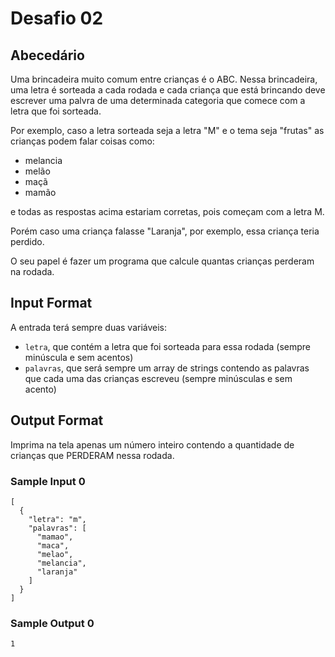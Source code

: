 # Desafio 02

## Abecedário

Uma brincadeira muito comum entre crianças é o ABC. Nessa brincadeira, uma letra é sorteada a cada rodada e cada criança que está brincando deve escrever uma palvra de uma determinada categoria que comece com a letra que foi sorteada.

Por exemplo, caso a letra sorteada seja a letra "M" e o tema seja "frutas" as crianças podem falar coisas como:

- melancia
- melão
- maçã
- mamão

e todas as respostas acima estariam corretas, pois começam com a letra M.

Porém caso uma criança falasse "Laranja", por exemplo, essa criança teria perdido.

O seu papel é fazer um programa que calcule quantas crianças perderam na rodada.

## Input Format

A entrada terá sempre duas variáveis:

- `letra`, que contém a letra que foi sorteada para essa rodada (sempre minúscula e sem acentos)
- `palavras`, que será sempre um array de strings contendo as palavras que cada uma das crianças escreveu (sempre minúsculas e sem acento)

## Output Format

Imprima na tela apenas um número inteiro contendo a quantidade de crianças que PERDERAM nessa rodada.

### Sample Input 0
````
[
  {
    "letra": "m",
    "palavras": [
      "mamao",
      "maca",
      "melao",
      "melancia",
      "laranja"
    ]
  }
]
````
### Sample Output 0
```
1
```

